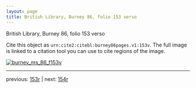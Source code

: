 ```yaml
---
layout: page
title: British Library, Burney 86, folio 153 verso
---
```


British Library, Burney 86, folio 153 verso

Cite this object as `urn:cite2:citebl:burney86pages.v1:153v`.  The full image is linked to a citation tool you can use to cite regions of the image.

[![burney_ms_86_f153v](http://www.homermultitext.org/iipsrv?IIIF=/project/homer/pyramidal/deepzoom/citebl/burney86imgs/v1/burney_ms_86_f153v.tif/full/800,/0/default.jpg)](http://www.homermultitext.org/ict2/?urn=urn:cite2:citebl:burney86imgs.v1:burney_ms_86_f153v) 

---

previous:  [153r](../153r/) | next: [154r](../154r/)